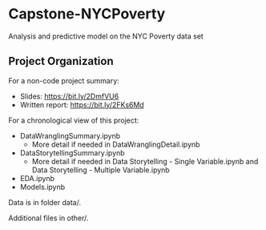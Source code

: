 Capstone-NYCPoverty
==============================

Analysis and predictive model on the NYC Poverty data set

Project Organization
------------

For a non-code project summary:
  - Slides: https://bit.ly/2DmfVU6
  - Written report: https://bit.ly/2FKs6Md

For a chronological view of this project:
  - DataWranglingSummary.ipynb 
    - More detail if needed in DataWranglingDetail.ipynb
  - DataStorytellingSummary.ipynb 
    - More detail if needed in Data Storytelling - Single Variable.ipynb and Data Storytelling - Multiple Variable.ipynb
  - EDA.ipynb
  - Models.ipynb

Data is in folder data/.

Additional files in other/.
